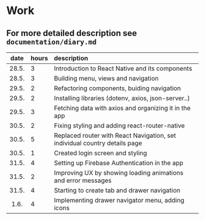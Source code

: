 # Work
## For more detailed description see `documentation/diary.md`

| date | hours | description  |
| :----:|:-----| :-----|
| 28.5. | 3 | Introduction to React Native and its components |
| 28.5. | 3 | Building menu, views and navigation |
| 29.5. | 2 | Refactoring components, buiding navigation |
| 29.5. | 2 | Installing libraries (dotenv, axios, json-server..) |
| 29.5. | 3 | Fetching data with axios and organizing it in the app|
| 30.5. | 2 | Fixing styling and adding react-router-native |
| 30.5. | 5 | Replaced router with React Navigation, set individual country details page |  
| 30.5. | 1 | Created login screen and styling |
| 31.5. | 4 | Setting up Firebase Authentication in the app |
| 31.5. | 2 | Improving UX by showing loading animations and error messages |
| 31.5. | 4 | Starting to create tab and drawer navigation |
| 1.6. | 4 | Implementing drawer navigator menu, adding icons |
